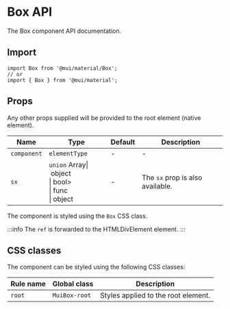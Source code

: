 # Box API

The Box component API documentation.

## Import

```
import Box from '@mui/material/Box';
// or
import { Box } from '@mui/material';
```

## Props

Any other props supplied will be provided to the root element (native element).

| Name | Type | Default | Description |
| --- | --- | --- | --- |
| `component` | `elementType` | - | - |
| `sx` | `union` Array\| object<br>\| bool><br>\| func<br>\| object | - | The `sx` prop is also available. |

The component is styled using the `Box` CSS class.

:::info
The `ref` is forwarded to the HTMLDivElement element.
:::

## CSS classes

The component can be styled using the following CSS classes:

| Rule name | Global class | Description |
| --- | --- | --- |
| `root` | `MuiBox-root` | Styles applied to the root element. |